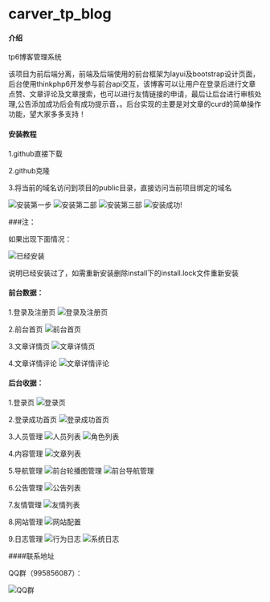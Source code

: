 # carver_tp_blog

#### 介绍

tp6博客管理系统

该项目为前后端分离，前端及后端使用的前台框架为layui及bootstrap设计页面，后台使用thinkphp6开发参与前台api交互，该博客可以让用户在登录后进行文章点赞、文章评论及文章搜索，也可以进行友情链接的申请，最后让后台进行审核处理,公告添加成功后会有成功提示音，。后台实现的主要是对文章的curd的简单操作功能，望大家多多支持！

#### 安装教程

1.github直接下载

2.github克隆

3.将当前的域名访问到项目的public目录，直接访问当前项目绑定的域名

![安装第一步](https://images.gitee.com/uploads/images/2021/0410/192225_1daa81f9_5145565.png "屏幕截图.png")
![安装第二部](https://images.gitee.com/uploads/images/2021/0410/192458_e495425a_5145565.png "屏幕截图.png")
![安装第三部](https://images.gitee.com/uploads/images/2021/0410/192721_a8f60dc8_5145565.png "屏幕截图.png")
![安装成功!](https://images.gitee.com/uploads/images/2021/0410/192757_d2645799_5145565.png "屏幕截图.png")

###注：

如果出现下面情况：

![已经安装](https://images.gitee.com/uploads/images/2021/0410/192922_ca782a71_5145565.png "屏幕截图.png")

说明已经安装过了，如需重新安装删除install下的install.lock文件重新安装

#### 前台数据：
1.登录及注册页
![登录及注册页](https://images.gitee.com/uploads/images/2021/0410/185248_11818f13_5145565.png "屏幕截图.png")

2.前台首页
![前台首页](https://images.gitee.com/uploads/images/2021/0410/185220_2a0db04f_5145565.png "屏幕截图.png")

3.文章详情页
![文章详情页](https://images.gitee.com/uploads/images/2021/0410/185511_d4788b58_5145565.png "屏幕截图.png")

4.文章详情评论
![文章详情评论](https://images.gitee.com/uploads/images/2021/0410/185559_cd2b9aa5_5145565.png "屏幕截图.png")

#### 后台收据：
1.登录页
![登录页](https://images.gitee.com/uploads/images/2021/0410/185928_3fe56ae2_5145565.png "屏幕截图.png")

2.登录成功首页
![登录成功首页](https://images.gitee.com/uploads/images/2021/0410/185905_c6503de2_5145565.png "屏幕截图.png")

3.人员管理
![人员列表](https://images.gitee.com/uploads/images/2021/0410/190033_0b87241f_5145565.png "屏幕截图.png")
![角色列表](https://images.gitee.com/uploads/images/2021/0410/190153_1a4714ee_5145565.png "屏幕截图.png")

4.内容管理
![文章列表](https://images.gitee.com/uploads/images/2021/0410/190308_be293127_5145565.png "屏幕截图.png")

5.导航管理
![前台轮播图管理](https://images.gitee.com/uploads/images/2021/0410/190351_93dba5cc_5145565.png "屏幕截图.png")
![前台导航管理](https://images.gitee.com/uploads/images/2021/0410/190435_7586c8df_5145565.png "屏幕截图.png")

6.公告管理
![公告列表](https://images.gitee.com/uploads/images/2021/0410/190510_31040f74_5145565.png "屏幕截图.png")

7.友情管理
![友情列表](https://images.gitee.com/uploads/images/2021/0410/190553_83602051_5145565.png "屏幕截图.png")

8.网站管理
![网站配置](https://images.gitee.com/uploads/images/2021/0410/190655_da94852d_5145565.png "屏幕截图.png")

9.日志管理
![行为日志](https://images.gitee.com/uploads/images/2021/0410/190728_33c975cc_5145565.png "屏幕截图.png")
![系统日志](https://images.gitee.com/uploads/images/2021/0410/190750_f5ee8d17_5145565.png "屏幕截图.png")


####联系地址

QQ群（995856087）：


![QQ群](https://images.gitee.com/uploads/images/2021/0410/195317_a80631bb_5145565.png "QQ群.png")
